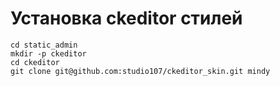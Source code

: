 # Установка ckeditor стилей

```
cd static_admin
mkdir -p ckeditor
cd ckeditor
git clone git@github.com:studio107/ckeditor_skin.git mindy
```
